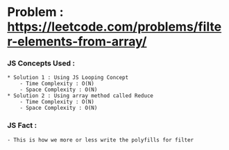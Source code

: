 

# Problem : https://leetcode.com/problems/filter-elements-from-array/

### JS Concepts Used :
    * Solution 1 : Using JS Looping Concept
        - Time Complexity : O(N)
        - Space Complexity : O(N)
    * Solution 2 : Using array method called Reduce
        - Time Complexity : O(N)
        - Space Complexity : O(N)

### JS Fact :
    - This is how we more or less write the polyfills for filter
